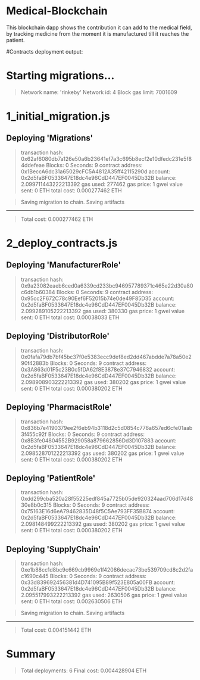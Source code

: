 # Medical-Blockchain
This blockchain dapp shows the contribution it can add to the medical field, by tracking medicine from the moment it is manufactured till it reaches the patient.


#Contracts deployment output:

Starting migrations...
======================
> Network name:    'rinkeby'
> Network id:      4
> Block gas limit: 7001609


1_initial_migration.js
======================

   Deploying 'Migrations'
   ----------------------
   > transaction hash:    0x62af6080db7a126e50a6b23641ef7a3c695b8ecf2e10dfedc231e5f84ddefeae
   > Blocks: 0            Seconds: 9
   > contract address:    0x1BeccA6dc31a65029cFC5A4812A35ff42115290d
   > account:             0x2d5faBF0533647E18dc4e96CdD447EF0045Db32B
   > balance:             2.099711443222213392
   > gas used:            277462
   > gas price:           1 gwei
   > value sent:          0 ETH
   > total cost:          0.000277462 ETH


   > Saving migration to chain.
   > Saving artifacts
   -------------------------------------
   > Total cost:         0.000277462 ETH


2_deploy_contracts.js
=====================

   Deploying 'ManufacturerRole'
   ----------------------------
   > transaction hash:    0x9a23082eaeb6ced0a6339cd233bc946957789371c465e22d30a80c6db1b60384
   > Blocks: 0            Seconds: 9
   > contract address:    0x95cc2F672C78c90Eef6F52015b74e0de49F85D35
   > account:             0x2d5faBF0533647E18dc4e96CdD447EF0045Db32B
   > balance:             2.099289105222213392
   > gas used:            380330
   > gas price:           1 gwei
   > value sent:          0 ETH
   > total cost:          0.00038033 ETH


   Deploying 'DistributorRole'
   ---------------------------
   > transaction hash:    0x0fafa79db7bf45bc37f0e5383ecc9def8ed2dd467abdde7a78a50e290f42883b
   > Blocks: 0            Seconds: 9
   > contract address:    0x3A863d01F5c23B0c5fDA62f8E3878e37C7946832
   > account:             0x2d5faBF0533647E18dc4e96CdD447EF0045Db32B
   > balance:             2.098908903222213392
   > gas used:            380202
   > gas price:           1 gwei
   > value sent:          0 ETH
   > total cost:          0.000380202 ETH


   Deploying 'PharmacistRole'
   --------------------------
   > transaction hash:    0x836b7e4190379ee2f6eb94b3118d2c5d0854c776a657ed6cfe01aab3f455c92f
   > Blocks: 0            Seconds: 9
   > contract address:    0x8B3fe04804552B929058a879662856Dd3D107883
   > account:             0x2d5faBF0533647E18dc4e96CdD447EF0045Db32B
   > balance:             2.098528701222213392
   > gas used:            380202
   > gas price:           1 gwei
   > value sent:          0 ETH
   > total cost:          0.000380202 ETH


   Deploying 'PatientRole'
   -----------------------
   > transaction hash:    0xdd299cba520a28f55225edf845a7725b05de920324aad706d17d4830e8b0c315
   > Blocks: 0            Seconds: 9
   > contract address:    0x75163E16d6eA79462835D48f5C5Ae793FF35B874
   > account:             0x2d5faBF0533647E18dc4e96CdD447EF0045Db32B
   > balance:             2.098148499222213392
   > gas used:            380202
   > gas price:           1 gwei
   > value sent:          0 ETH
   > total cost:          0.000380202 ETH


   Deploying 'SupplyChain'
   -----------------------
   > transaction hash:    0xe1b88cc1d8bc9c669cb9969e1f42086decac73be539709cd8c2d2fac1690c445
   > Blocks: 0            Seconds: 9
   > contract address:    0x33d839692456381d4D741095B89f523E805a00FB
   > account:             0x2d5faBF0533647E18dc4e96CdD447EF0045Db32B
   > balance:             2.095517993222213392
   > gas used:            2630506
   > gas price:           1 gwei
   > value sent:          0 ETH
   > total cost:          0.002630506 ETH


   > Saving migration to chain.
   > Saving artifacts
   -------------------------------------
   > Total cost:         0.004151442 ETH


Summary
=======
> Total deployments:   6
> Final cost:          0.004428904 ETH

